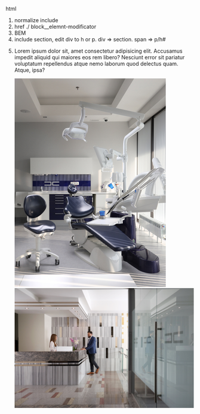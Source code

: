 html 

1) normalize include
2) href ./ block__elemnt-modificator
3) BEM
4) include section, edit div to h or p. div => section. span => p/h#
5) <p class="aq">Lorem <span>ipsum</span> dolor sit, amet consectetur adipisicing elit. Accusamus impedit aliquid qui maiores eos rem libero? Nesciunt error sit pariatur voluptatum repellendus atque nemo laborum quod delectus quam. Atque, ipsa?</p>
    <div class="info">
        <img  class="asd" src="img/_4Y1A2649 1.jpg" alt="">
        <img  src="img/_4Y1A2129 1.png" alt="">